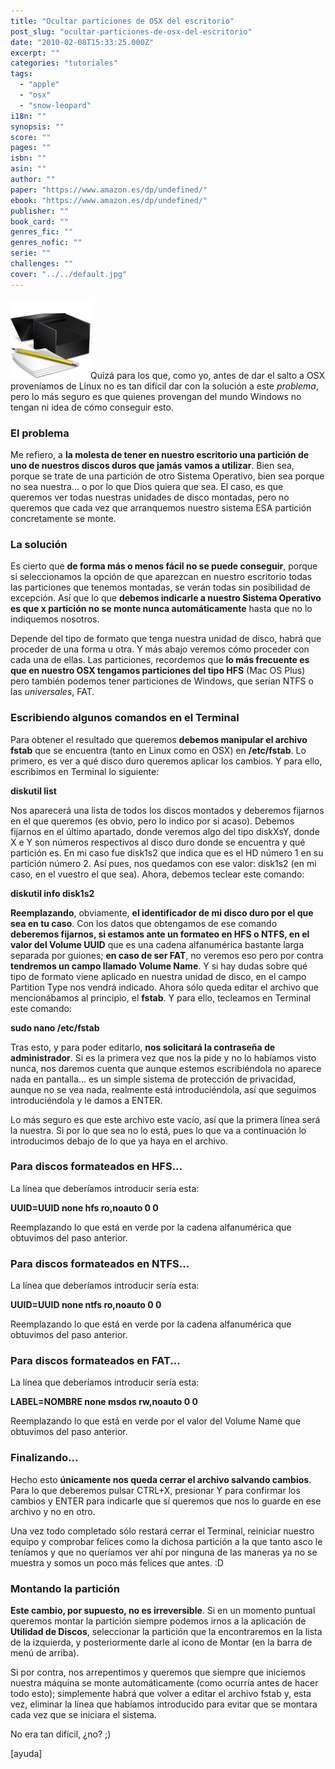```yaml
---
title: "Ocultar particiones de OSX del escritorio"
post_slug: "ocultar-particiones-de-osx-del-escritorio"
date: "2010-02-08T15:33:25.000Z"
excerpt: ""
categories: "tutoriales"
tags: 
  - "apple"
  - "osx"
  - "snow-leopard"
i18n: ""
synopsis: ""
score: ""
pages: ""
isbn: ""
asin: ""
author: ""
paper: "https://www.amazon.es/dp/undefined/"
ebook: "https://www.amazon.es/dp/undefined/"
publisher: ""
book_card: ""
genres_fic: ""
genres_nofic: ""
serie: ""
challenges: ""
cover: "../../default.jpg"
---
```


![](images/tutorial.png "tutorial")Quizá para los que, como yo, antes de dar el salto a OSX proveníamos de Linux no es tan difícil dar con la solución a este _problema_, pero lo más seguro es que quienes provengan del mundo Windows no tengan ni idea de cómo conseguir esto.

### El problema

Me refiero, a **la molesta de tener en nuestro escritorio una partición de uno de nuestros discos duros que jamás vamos a utilizar**. Bien sea, porque se trate de una partición de otro Sistema Operativo, bien sea porque no sea nuestra... o por lo que Dios quiera que sea. El caso, es que queremos ver todas nuestras unidades de disco montadas, pero no queremos que cada vez que arranquemos nuestro sistema ESA partición concretamente se monte.

### La solución

Es cierto que **de forma más o menos fácil no se puede conseguir**, porque si seleccionamos la opción de que aparezcan en nuestro escritorio todas las particiones que tenemos montadas, se verán todas sin posibilidad de excepción. Así que lo que **debemos indicarle a nuestro Sistema Operativo es que x partición no se monte nunca automáticamente** hasta que no lo indiquemos nosotros.

Depende del tipo de formato que tenga nuestra unidad de disco, habrá que proceder de una forma u otra. Y más abajo veremos cómo proceder con cada una de ellas. Las particiones, recordemos que **lo más frecuente es que en nuestro OSX tengamos particiones del tipo HFS** (Mac OS Plus) pero también podemos tener particiones de Windows, que serían NTFS o las _universales_, FAT.

### Escribiendo algunos comandos en el Terminal

Para obtener el resultado que queremos **debemos manipular el archivo fstab** que se encuentra (tanto en Linux como en OSX) en **/etc/fstab**. Lo primero, es ver a qué disco duro queremos aplicar los cambios. Y para ello, escribimos en Terminal lo siguiente:

**diskutil list**

Nos aparecerá una lista de todos los discos montados y deberemos fijarnos en el que queremos (es obvio, pero lo indico por si acaso). Debemos fijarnos en el último apartado, donde veremos algo del tipo diskXsY, donde X e Y son números respectivos al disco duro donde se encuentra y qué partición es. En mi caso fue disk1s2 que indica que es el HD número 1 en su partición número 2. Así pues, nos quedamos con ese valor: disk1s2 (en mi caso, en el vuestro el que sea). Ahora, debemos teclear este comando:

**diskutil info disk1s2**

**Reemplazando**, obviamente, **el identificador de mi disco duro por el que sea en tu caso**. Con los datos que obtengamos de ese comando **deberemos fijarnos, si estamos ante un formateo en HFS o NTFS, en el valor del Volume UUID** que es una cadena alfanumérica bastante larga separada por guiones; **en caso de ser FAT**, no veremos eso pero por contra **tendremos un campo llamado Volume Name**. Y si hay dudas sobre qué tipo de formato viene aplicado en nuestra unidad de disco, en el campo Partition Type nos vendrá indicado. Ahora sólo queda editar el archivo que mencionábamos al principio, el **fstab**. Y para ello, tecleamos en Terminal este comando:

**sudo nano /etc/fstab**

Tras esto, y para poder editarlo, **nos solicitará la contraseña de administrador**. Si es la primera vez que nos la pide y no lo habíamos visto nunca, nos daremos cuenta que aunque estemos escribiéndola no aparece nada en pantalla... es un simple sistema de protección de privacidad, aunque no se vea nada, realmente está introduciéndola, así que seguimos introduciéndola y le damos a ENTER.

Lo más seguro es que este archivo este vacío, así que la primera línea será la nuestra. Si por lo que sea no lo está, pues lo que va a continuación lo introducimos debajo de lo que ya haya en el archivo.

### Para discos formateados en HFS...

La línea que deberíamos introducir sería esta:

**UUID=UUID none hfs ro,noauto 0 0**

Reemplazando lo que está en verde por la cadena alfanumérica que obtuvimos del paso anterior.

### Para discos formateados en NTFS...

La línea que deberíamos introducir sería esta:

**UUID=UUID none ntfs ro,noauto 0 0**

Reemplazando lo que está en verde por la cadena alfanumérica que obtuvimos del paso anterior.

### Para discos formateados en FAT...

La línea que deberíamos introducir sería esta:

**LABEL=NOMBRE none msdos rw,noauto 0 0**

Reemplazando lo que está en verde por el valor del Volume Name que obtuvimos del paso anterior.

### Finalizando...

Hecho esto **únicamente nos queda cerrar el archivo salvando cambios**. Para lo que deberemos pulsar CTRL+X, presionar Y para confirmar los cambios y ENTER para indicarle que sí queremos que nos lo guarde en ese archivo y no en otro.

Una vez todo completado sólo restará cerrar el Terminal, reiniciar nuestro equipo y comprobar felices como la dichosa partición a la que tanto asco le teníamos y que no queríamos ver ahí por ninguna de las maneras ya no se muestra y somos un poco más felices que antes. :D

### Montando la partición

**Este cambio, por supuesto, no es irreversible**. Si en un momento puntual queremos montar la partición siempre podemos irnos a la aplicación de **Utilidad de Discos**, seleccionar la partición que la encontraremos en la lista de la izquierda, y posteriormente darle al icono de Montar (en la barra de menú de arriba).

Si por contra, nos arrepentimos y queremos que siempre que iniciemos nuestra máquina se monte automáticamente (como ocurría antes de hacer todo esto); simplemente habrá que volver a editar el archivo fstab y, esta vez, eliminar la línea que habíamos introducido para evitar que se montara cada vez que se iniciara el sistema.

No era tan difícil, ¿no? ;)

\[ayuda\]
